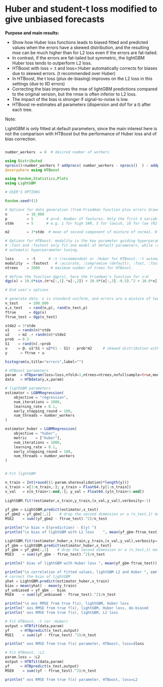 # Huber and student-t loss modified to give unbiased forecasts

**Purpose and main results:**

- Show how Huber loss functions leads to biased fitted and predicted values when the errors have a skewed distribution,
  and the resulting mse can be much higher than for L2 loss even if the errors are fat-tailed.
- In contrast, if the errors are fat-tailed but symmetric, the lightGBM Huber loss tends to outperform L2 loss.
- HTBoost with loss = :t and loss=:Huber automatically corrects for biases due to skewed errors. (t recommended over Huber)
- In HTBoost, the t loss (plus de-biasing) improves on the L2 loss in this settings (due to IID errors) 
- Correcting the bias improves the mse of lightGBM predictions compared to the original version, but
  the rmse is often inferior to L2 loss. 
- The impact of the bias is stronger if signal-to-noise is low. 
- HTBoost re-estimates all parameters (dispersion and dof for a t) after each tree.  

Note:

LightGBM is only fitted at default parameters, since the main interest here is not the comparison with HTBoost but 
the performance of Huber loss and of bias correction. 

```julia 

number_workers  = 8  # desired number of workers

using Distributed
nprocs()<number_workers ? addprocs( number_workers - nprocs()  ) : addprocs(0)
@everywhere using HTBoost

using Random,Statistics,Plots
using LightGBM

# USER'S OPTIONS 

Random.seed!(1)

# Options for data generation (from Friedman function plus errors drawn from a mixture of two Gaussian) 
n         = 10_000
p         = 5      # p>=5. Number of features. Only the first 4 variables are used in the function f(x) below 
stde      = 5      # e.g. 1 for high SNR, 5 for lowish, 10 for low (R2 around 4%) 

m2        = 3*stde  # mean of second component of mixture of normal. 0 for symmetric fat tails, 3*stde for skewed

# Options for HTBoost: modality is the key parameter guiding hyperparameter tuning and learning rate.
# :fast and :fastest only fit one model at default parameters, while :compromise and :accurate perform
# automatic hyperparameter tuning. 

loss      = :t      # :t (recommended) or :Huber for HTBoost. :t automatically estimates degrees of freedom and can recover a Gaussian 
modality  = :fastest   # :accurate, :compromise (default), :fast, :fastest
ntrees    = 2000     # maximum number of trees for HTBoost. 

# define the function dgp(x), here the Friedman's function for x~U  
dgp(x) = 10.0*sin.(π*x[:,1].*x[:,2]) + 20.0*(x[:,3].-0.5).^2 + 10.0*x[:,4] + 5.0*x[:,5]

# End user's options 

# generate data. x is standard uniform, and errors are a mixture of two normals, with right skew
n_test     = 200_000
x,x_test   = rand(n,p), rand(n_test,p)
ftrue      = dgp(x)
ftrue_test = dgp(x_test)

stde2 = 3*stde
u1    = randn(n)*stde
u2    = m2 .+ randn(n)*stde2
prob  = 0.3
S1    = rand(n).>prob 
u     = @. u1*S1 + u2*(1 - S1) - prob*m2     # skewed distribution with zero mean  
y      = ftrue + u

histogram(u,title="errors",label="")

# HTBoost parameters
param  = HTBparam(loss=loss,nfold=1,ntrees=ntrees,nofullsample=true,modality=modality,verbose=:Off)
data   = HTBdata(y,x,param)

# ligthGBM parameters 
estimator = LGBMRegression(
    objective = "regression",
    num_iterations = 1000,
    learning_rate = 0.1,
    early_stopping_round = 100,
    num_threads = number_workers
)

estimator_huber = LGBMRegression(
    objective = "huber",
    metric    = ["huber"],
    num_iterations = 1000,
    learning_rate = 0.1,
    early_stopping_round = 100,
    num_threads = number_workers
)


# Fit lightGBM 

n_train = Int(round((1-param.sharevalidation)*length(y)))
x_train = x[1:n_train,:]; y_train = Float64.(y[1:n_train])
x_val   = x[n_train+1:end,:]; y_val = Float64.(y[n_train+1:end])
    
LightGBM.fit!(estimator,x_train,y_train,(x_val,y_val),verbosity=-1)
    
yf_gbm = LightGBM.predict(estimator,x_test)
yf_gbm2 = yf_gbm[:,1]    # drop the second dimension or a (n_test,1) matrix 
MSE2    = sum((yf_gbm2 - ftrue_test).^2)/n_test

println("\n bias = E(prediction) - E(y) ")
println("\n bias of lightGBM with L2 loss    ", mean(yf_gbm-ftrue_test))

LightGBM.fit!(estimator_huber,x_train,y_train,(x_val,y_val),verbosity=-1)
yf_gbm = LightGBM.predict(estimator_huber,x_test)
yf_gbm = yf_gbm[:,1]    # drop the second dimension or a (n_test,1) matrix 
MSE3    = sum((yf_gbm - ftrue_test).^2)/n_test

println(" bias of lightGBM with Huber loss ", mean(yf_gbm-ftrue_test))

println("\n correlation of fitted values, lightGBM L2 and Huber ", cor(yf_gbm,yf_gbm2))
# correct the bias of lightGBM 
yhat = LightGBM.predict(estimator_huber,x_train)
bias = mean(yhat) - mean(y_train)
yf_unbiased = yf_gbm .- bias 
MSE4    = sum((yf_unbiased - ftrue_test).^2)/n_test

println("\n oos RMSE from true f(x), lightGBM, Huber loss                    ", sqrt(MSE3) )
println(" oos RMSE from true f(x), lightGBM, Huber loss, de-biased         ", sqrt(MSE4) )
println(" oos RMSE from true f(x), lightGBM, L2 loss                       ", sqrt(MSE2) )

# Fit HTBoost, :t (or :Huber) 
output = HTBfit(data,param)
yf     = HTBpredict(x_test,output)  
MSE1    = sum((yf - ftrue_test).^2)/n_test

println(" oos RMSE from true f(x) parameter, HTBoost, loss=$loss            ", sqrt(MSE1) )

# Fit HTBoost, :L2 
param.loss = :L2 
output = HTBfit(data,param)
yf     = HTBpredict(x_test,output)  
MSE0    = sum((yf - ftrue_test).^2)/n_test

println(" oos RMSE from true f(x) parameter, HTBoost, loss=L2           ", sqrt(MSE0) )

```